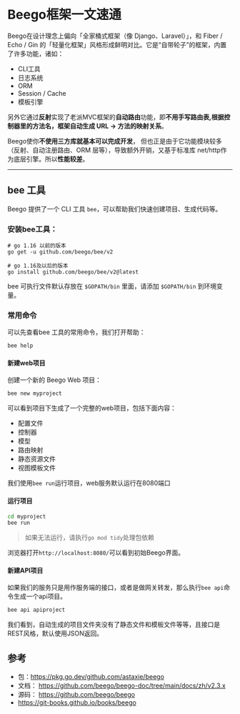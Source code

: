 # Beego框架一文速通
Beego在设计理念上偏向「全家桶式框架（像 Django、Laravel）」，和 Fiber / Echo / Gin 的「轻量化框架」风格形成鲜明对比。它是“自带轮子”的框架，内置了许多功能，诸如：
- CLI工具
- 日志系统
- ORM
- Session / Cache
- 模板引擎

另外它通过**反射**实现了老派MVC框架的**自动路由**功能，即**不用手写路由表,根据控制器里的方法名，框架自动生成 URL → 方法的映射关系**。

Beego使你**不使用三方库就基本可以完成开发**， 但也正是由于它功能模块较多（反射、自动注册路由、ORM 层等），导致额外开销，又基于标准库 net/http作为底层引擎。所以**性能较差**。

---
## bee 工具
Beego 提供了一个 CLI 工具 `bee`，可以帮助我们快速创建项目、生成代码等。
### 安装bee工具：
```
# go 1.16 以前的版本
go get -u github.com/beego/bee/v2

# go 1.16及以后的版本
go install github.com/beego/bee/v2@latest
```
bee 可执行文件默认存放在 `$GOPATH/bin` 里面，请添加 `$GOPATH/bin` 到环境变量。

### 常用命令

可以先查看bee 工具的常用命令，我们打开帮助：
```bash
bee help
```

#### 新建web项目
创建一个新的 Beego Web 项目：
```bash
bee new myproject
```
可以看到项目下生成了一个完整的web项目，包括下面内容：
- 配置文件
- 控制器
- 模型
- 路由映射
- 静态资源文件
- 视图模板文件
  
我们使用`bee run`运行项目，web服务默认运行在8080端口
#### 运行项目
```bash
cd myproject
bee run
```
> 如果无法运行，请执行`go mod tidy`处理包依赖

浏览器打开`http://localhost:8080/`可以看到初始Beego界面。

#### 新建API项目
如果我们的服务只是用作服务端的接口，或者是做网关转发，那么执行`bee api`命令生成一个api项目。
```bash
bee api apiproject
```
我们看到，自动生成的项目文件夹没有了静态文件和模板文件等等，且接口是REST风格，默认使用JSON返回。

## 参考
- 包：https://pkg.go.dev/github.com/astaxie/beego
- 文档： https://github.com/beego/beego-doc/tree/main/docs/zh/v2.3.x
- 源码： https://github.com/beego/beego
- https://git-books.github.io/books/beego
